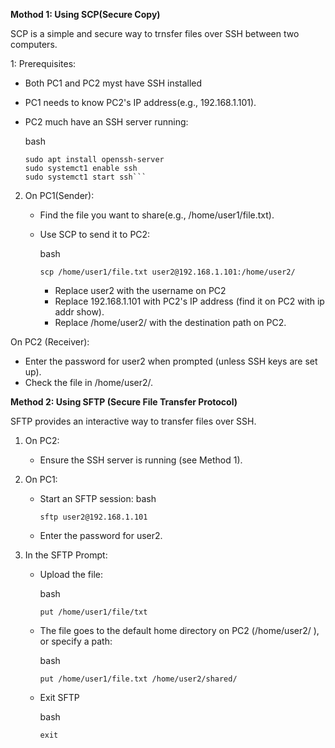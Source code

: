 **Mothod 1: Using SCP(Secure Copy)**

SCP is a simple and secure way to trnsfer files over SSH between two computers.

1: Prerequisites:
   - Both PC1 and PC2 myst have SSH installed
   - PC1 needs to know PC2's IP address(e.g., 192.168.1.101).
   - PC2 much have an SSH server running:
     
     bash
     
      ```sudo apt update
      sudo apt install openssh-server
      sudo systemct1 enable ssh
      sudo systemct1 start ssh```

2. On PC1(Sender):
   - Find the file you want to share(e.g., /home/user1/file.txt).
   - Use SCP to send it to PC2:
     
     bash

      ``` scp /home/user1/file.txt user2@192.168.1.101:/home/user2/ ```

     - Replace user2 with the username on PC2
     - Replace 192.168.1.101 with PC2's IP address (find it on PC2 with ip addr show).
     - Replace /home/user2/ with the destination path on PC2.

On PC2 (Receiver):
  - Enter the password for user2 when prompted (unless SSH keys are set up).
  - Check the file in /home/user2/.

**Method 2: Using SFTP (Secure File Transfer Protocol)**

SFTP provides an interactive way to transfer files over SSH.

1. On PC2:
    - Ensure the SSH server is running (see Method 1).
2. On PC1:
   - Start an SFTP session:
     bash
     
     ```sftp user2@192.168.1.101```
     
   - Enter the password for user2.
  
3. In the SFTP Prompt:
   - Upload the file:
     
     bash
     
     ```put /home/user1/file/txt```
     
   - The file goes to the default home directory on PC2 (/home/user2/ ), or specify a path:
  
     bash
     
     ```put /home/user1/file.txt /home/user2/shared/```
     
   - Exit SFTP
  
      bash
     
      ```exit```

